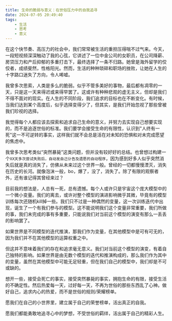 ```yaml
---
title: 生命的脆弱与意义：在世俗压力中的自我追寻
date: 2024-07-05 20:49:40
tags:
    - 生活
    - 思考
    - 意义
---
```


在这个快节奏、高压力的社会中，我们常常被生活的重担压得喘不过气来。今天，一段短视频深深触动了我的心弦，它讲述了一位中金公司的女职员，在公司降薪、房贷压力和产后抑郁的多重打击下，最终选择了一条不归路。她曾是海外留学的佼佼者，成绩斐然，性格阳光。然而，生活的种种琐碎和职场的挫败，让她在人生的十字路口迷失了方向，令人唏嘘。

我曾多次思索，人类是多么的脆弱。似乎不管多美好的事物，最后都有凋零的一天，只是这一天来得迟或来得早罢了。这或许有种种悲观的虚无主义，但却是我们不得不面对的现实。在人生的不同阶段，我们追求的目标也在不断变化。有时候，当我们达到某个高度后，似乎选择变得少了，但其实，是我们开始忽视了那些曾被我们珍视的选择。

我觉得每个人都应该去探索和追求自己生命的意义，并努力去实现自己想要实现的，而不是追逐世俗的标准。我们要学会接受生命的有限性，认识到"人终有一死"这一不可逆转的事实，这样我们就不会总是活在对未知的恐惧和对未完成愿望的焦虑中。

我曾多次思考类似“突然暴毙”这类问题，但并没有较好好的总结。也曾想过构建一个`XX天多次尝试失败后，自动发自己讣告及遗愿的自动程序`，因为感到好多人似乎突然消失后就是真的消失了，仿佛从未来过这个世界一般。曾经的一切都慢慢湮灭，消失在历史的长河。就像泡沫一般，bo，爆了，没了，消失了。除了有限的观察者外，还有谁记得其曾经来过？

目前我的想法是，人总有一死，总有遗憾。每个人或许只是宇宙这个庞大模型中的一个微小变量。我们的离去，或许对整个模型的演进影响微乎其微，毕竟有的模型训练每次还随机kill掉一些。我们只不过是一种偶然的变量，这一次训练迭代中出现，诞生了一个有我们参与的模型。这不能说明我们这个变量非常重要，我们所做的事，我们未完成的事有多重要，只能说我们对当前这个模型的演变有那么一丢丢的影响罢了。

如果世界是不同模型的迭代推演，那我们作为变量，在其他模型中是可有可无的，因为我们并不在其他模型的运算权重之中。

但这并不意味着我们的存在和追求毫无意义。我们对当前这个模型的演变，有着自己独特的影响。如果世界是由无数个模型的迭代和推演构成的，那么我们作为其中的变量，虽然在其他模型中可能无足轻重，但在我们自己的模型中，我们却是不可或缺的。

想开一些，接受会死亡的事实，接受突然暴毙的事实，拥抱生命的有限，接受生活的不确定性。然后热爱每一天，过好每一天，不再为世俗的那些东西乱了心神。做好自己，追求内心的热爱，而不是世俗的规则/荣耀榜单。

愿我们在自己的小世界里，建立属于自己的荣誉榜单，活出真正的自我。

愿我们都能勇敢地追寻心中的梦想，不受世俗的羁绊，活出属于自己的精彩人生。